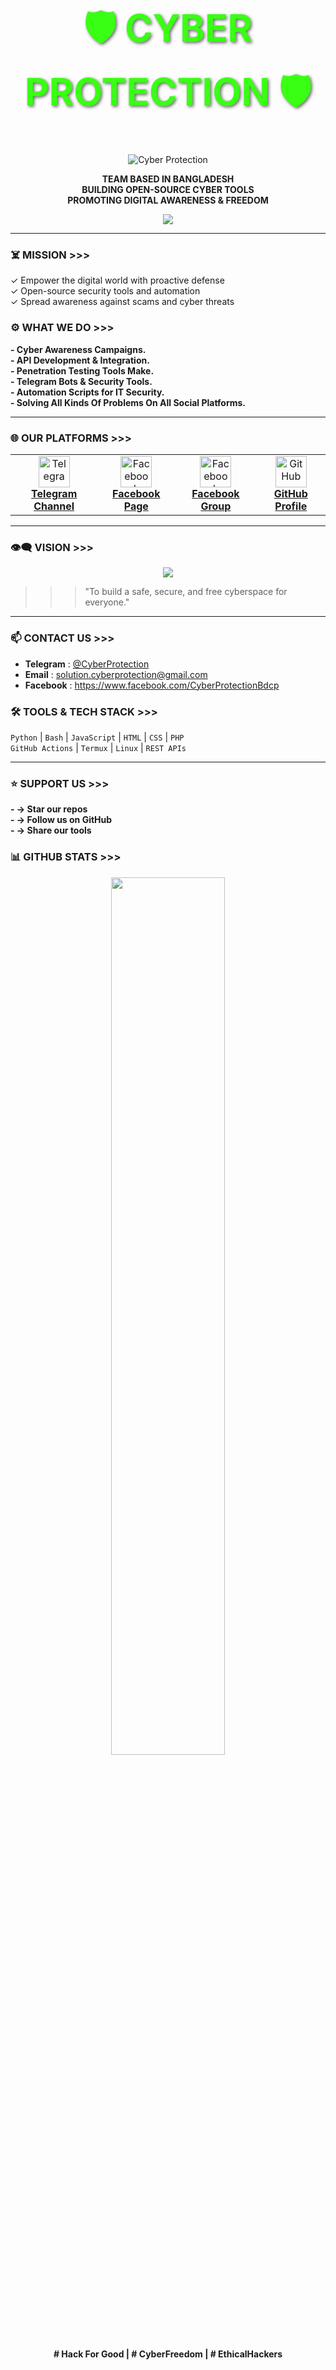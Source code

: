 <h1 align="center" style="font-size: 60px; color: #39FF14; text-shadow: 2px 2px 5px rgba(0, 0, 0, 0.6); font-weight: bold;">🛡️ CYBER PROTECTION 🛡️</h1>

<p align="center">
  <img src="https://readme-typing-svg.demolab.com?font=Fira+Code&size=22&pause=700&color=39FF14&center=true&width=600&lines=Cyber+Security+%7C+Ethical+Hacking" alt="Cyber Protection" />
</p>

<p align="center">
  <b>
   TEAM BASED IN BANGLADESH <br>
   BUILDING OPEN-SOURCE CYBER TOOLS <br>
   PROMOTING DIGITAL AWARENESS & FREEDOM
  </b>
</p>

<p align="center">
  <img src="https://readme-typing-svg.demolab.com?font=Hack&size=20&pause=1000&color=00FFFF&center=true&vCenter=true&width=500&lines=++++Cyber+Protection;IS+A+Non-Profitable+Organization;" />
</p>

---

### ☠️ MISSION >>>

✓ Empower the digital world with proactive defense  
✓ Open-source security tools and automation  
✓ Spread awareness against scams and cyber threats  


### ⚙️ WHAT WE DO >>>
<b>
- Cyber Awareness Campaigns.<br>
- API Development & Integration.<br>
- Penetration Testing Tools Make.<br>
- Telegram Bots & Security Tools.  <br>
- Automation Scripts for IT Security. <br>
- Solving All Kinds Of Problems On All Social Platforms.<br>
</b>

---

### 🌐 OUR PLATFORMS >>>

<p align="center">
  <table>
    <tr>
      <td align="center">
        <a href="https://t.me/Official_Cyber_Protection" target="_blank">
          <img src="https://cdn-icons-png.flaticon.com/512/2111/2111646.png" width="50" alt="Telegram"/><br>
          <strong>Telegram Channel</strong>
        </a>
      </td>
      <td align="center">
        <a href="https://www.facebook.com/share/1BKnN4SRBo/?mibextid=qi2Omg" target="_blank">
          <img src="https://cdn-icons-png.flaticon.com/512/124/124010.png" width="50" alt="Facebook"/><br>
          <strong>Facebook Page</strong>
        </a>
      </td>
         <td align="center">
        <a href="https://www.facebook.com/groups/cyberprotectionofficial/?ref=share&mibextid=NSMWBT" target="_blank">
          <img src="https://cdn-icons-png.flaticon.com/512/124/124010.png" width="50" alt="Facebook"/><br>
          <strong>Facebook Group</strong>
        </a>
      </td>
     <td align="center">
        <a href="https://github.com/Cyber-Protection" target="_blank">
          <img src="https://cdn-icons-png.flaticon.com/512/733/733553.png" width="50" alt="GitHub"/><br>
          <strong>GitHub Profile</strong>
        </a>
      </td>
    </tr>
  </table>
</p>

---

### 👁️‍🗨️ VISION >>>

<p align="center">
  <img src="https://readme-typing-svg.demolab.com?font=Ubuntu+Mono&size=18&pause=900&color=FFA500&center=true&vCenter=true&width=460&lines=Building+a+Free+and+Safe+Cyberspace..." />
</p>

>>> "To build a safe, secure, and free cyberspace for everyone."

---

### 📫 CONTACT US >>>

- **Telegram**     : [@CyberProtection](https://t.me/Official_Cyber_Protection)  
- **Email**      : solution.cyberprotection@gmail.com  
- **Facebook**   : https://www.facebook.com/CyberProtectionBdcp



### 🛠️ TOOLS & TECH STACK >>>

`Python` | `Bash` | `JavaScript` | `HTML` | `CSS` | `PHP`  
`GitHub Actions` | `Termux` | `Linux` | `REST APIs`  

---

### ⭐ SUPPORT US >>>
<b>
- → Star our repos  <br>
- → Follow us on GitHub  <br>
- → Share our tools  <br>
</b>

### 📊 GITHUB STATS >>>

<p align="center">
  <img src="https://github-readme-stats.vercel.app/api?username=Cyber-Protection&show_icons=true&theme=tokyonight&hide_border=true&border_radius=10" width="60%"/>
</p>

<p align="center">
  <b># Hack For Good | # CyberFreedom | # EthicalHackers </b>
</p>
